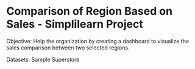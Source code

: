 # Comparison of Region Based on Sales - Simplilearn Project
Objective: Help the organization by creating a dashboard to visualize the sales comparison between two selected regions.

Datasets: Sample Superstore
